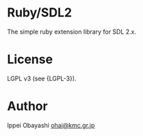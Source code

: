 # Ruby/SDL2

The simple ruby extension library for SDL 2.x.

# License

LGPL v3 (see {LGPL-3}).

# Author

Ippei Obayashi <ohai@kmc.gr.jp>
